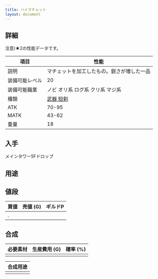 ```yaml
---
title: ハイマチェット
layout: document
---
```

## 詳細

注意)★2の性能データです。

|項目|性能|
|---|---|
|説明|マチェットを加工したもの。鋭さが増した一品|
|装備可能レベル|20|
|装備可能職業|ノビ オリ系 ログ系 クリ系 マジ系|
|種類|[武器 短剣](武器(短剣))|
|ATK|70-95|
|MATK|43-62|
|重量|18|

## 入手

メインタワー5Fドロップ

## 用途


## 値段


|買値|売値 (G)|ギルドP|
|---|---|---|
|.|||

## 合成


|必要素材|生産費用 (G)|確率 (%)|
|---|---|---|
||||


|合成用途|
|---|
||
